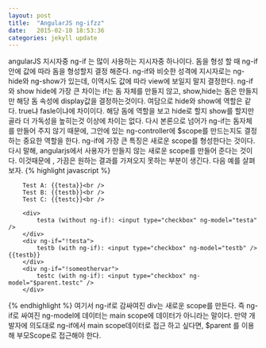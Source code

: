 ```yaml
---
layout: post
title:  "AngularJS ng-ifzz"
date:   2015-02-10 18:53:36
categories: jekyll update
---
```


angularJS 지시자중 ng-if 는 많이 사용하는 지시자중 하나이다.
돔을 형성 할 때 ng-if안에 값에 따라 돔을 형성할지 결정 해준다.
ng-if와 비슷한 성격에 지시자로는 ng-hide와 ng-show가 있는데, 이역시도 값에 따라 view에 보일지 말지 결정한다.
ng-if와 show hide에 가장 큰 차이는 if는 돔 자체를 만들지 않고, show,hide는 돔은 만들지만 해당 돔 속성에 display값을 결정하는것이다.
여담으로 hide와 show에 역할은 같다. true냐 fasle이냐에 차이이다. 해당 돔에 역할을 보고 hide로 할지 show를 할지만 골라 더 가독성을 높히는것 이상에 차이는 없다.
다시 본론으로 넘어가 ng-if는 돔자체를 만들어 주지 않기 때문에, 그안에 있는 ng-controller에 $scope를 만드는지도 결정하는 중요한 역할을 한다.
ng-if에 가장 큰 특징은 새로운 scope를 형성한다는 것이다.
다시 말해, angularjs에서 사용자가 만들지 않는 새로운 scope를 만들어 준다는 것이다.
이것때문에 , 가끔은 원하는 결과를 가져오지 못하는 부분이 생긴다.
다음 예를 살펴보자.
{% highlight javascript %}
<script>
    function main($scope) {
        $scope.testa = false;
        $scope.testb = false;
        $scope.testc = false;
    }
</script>
<div ng-app >
    <div ng-controller="main">
        
        Test A: {{testa}}<br />
        Test B: {{testb}}<br />
        Test C: {{testc}}<br />
        
        <div>
            testa (without ng-if): <input type="checkbox" ng-model="testa" />
        </div>
        <div ng-if="!testa">
            testb (with ng-if): <input type="checkbox" ng-model="testb" /> {{testb}}
        </div>
        <div ng-if="!someothervar">
            testc (with ng-if): <input type="checkbox" ng-model="$parent.testc" />
        </div>
   </div>
</div>
{% endhighlight %}
여기서 ng-if로 감싸여진 div는 새로운 scope를 만든다.
즉 ng-if로 싸여진 ng-model에 데이터는 main scope에 데이터가 아니라는 말이다.
만약 개발자에 의도대로 ng-if에서 main scope데이터로 접근 하고 싶다면, $parent 를 이용해 부모Scope로 접근해야 한다.